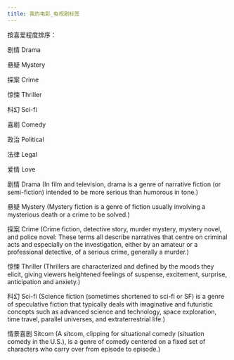 ```yaml
---
title: 我的电影_电视剧标签
---
```

按喜爱程度排序：

剧情 Drama

悬疑 Mystery

探案 Crime

惊悚 Thriller

科幻 Sci-fi

喜剧 Comedy

政治 Political

法律 Legal

爱情 Love

剧情 Drama (In film and television, drama is a genre of narrative fiction (or semi-fiction) intended to be more serious than humorous in tone.)

悬疑 Mystery (Mystery fiction is a genre of fiction usually involving a mysterious death or a crime to be solved.)

探案 Crime (Crime fiction, detective story, murder mystery, mystery novel, and police novel: These terms all describe narratives that centre on criminal acts and especially on the investigation, either by an amateur or a professional detective, of a serious crime, generally a murder.)

惊悚 Thriller (Thrillers are characterized and defined by the moods they elicit, giving viewers heightened feelings of suspense, excitement, surprise, anticipation and anxiety.)

科幻 Sci-fi (Science fiction (sometimes shortened to sci-fi or SF) is a genre of speculative fiction that typically deals with imaginative and futuristic concepts such as advanced science and technology, space exploration, time travel, parallel universes, and extraterrestrial life.)

情景喜剧 Sitcom (A sitcom, clipping for situational comedy (situation comedy in the U.S.), is a genre of comedy centered on a fixed set of characters who carry over from episode to episode.)
